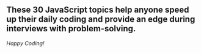 

## **These 30 JavaScript topics help anyone speed up their daily coding and provide an edge during interviews with problem-solving.**

_Happy Coding!_